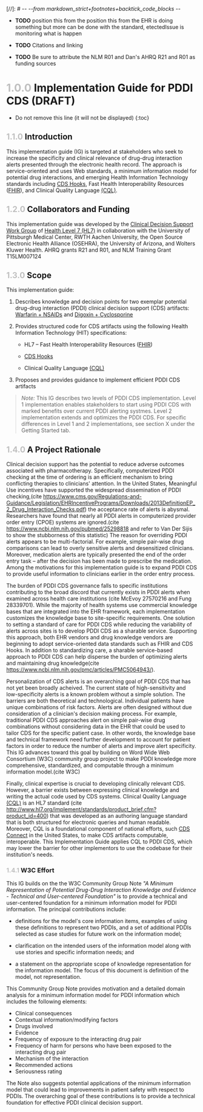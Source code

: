 [//]: # -*- --from markdown_strict+footnotes+backtick_code_blocks -*-

* **TODO** position this from the position this from the EHR is doing something but more can be done with the standard, etectedIssue is monitoring what is happen 

* **TODO** Citations and linking 

* **TODO** Be sure to attribute the NLM R01 and Dan's AHRQ R21 and R01 as funding sources


# <span style="color:silver"> 1.0.0 </span> Implementation Guide for PDDI CDS (DRAFT)

<!-- TOC  the css styling for this is \pages\assets\css\project.css under 'markdown-toc'-->

* Do not remove this line (it will not be displayed)
{:toc}

## <span style="color:silver"> 1.1.0 </span> Introduction

This implementation guide (IG) is targeted at stakeholders who seek to increase the specificity and clinical relevance of drug-drug interaction alerts presented through the electronic health record. The approach is service-oriented and uses Web standards, a minimum information model for potential drug interactions, and emerging Health Information Technology standards including [CDS Hooks](http://cds-hooks.org/), Fast Health Interoperability Resources ([FHIR](http://www.fhir.org/)), and Clinical Quality Language [(CQL)](https://ecqi.healthit.gov/cql-clinical-quality-language).

## <span style="color:silver"> 1.2.0 </span> Collaborators and Funding

This implementation guide was developed by the [Clinical Decision Support Work Group](http://wiki.hl7.org/index.php?title=Clinical_Decision_Support_Workgroup) of [Health Level 7 (HL7)](http://wiki.hl7.org)  in collaboration with the University of Pittsburgh Medical Center, RWTH Aachen University, the Open Source Electronic Health Alliance (OSEHRA), the University of Arizona, and Wolters Kluwer Health. AHRQ grants R21 and R01, and NLM Training Grant T15LM007124


## <span style="color:silver"> 1.3.0 </span> Scope

This implementation guide:

1. Describes knowledge and decision points for two exemplar potential drug-drug interaction (PDDI) clinical decision support (CDS) artifacts: [Warfarin + NSAIDs](documentation.html) and [Digoxin + Cyclosporine](documentation.html)

2. Provides structured code for CDS artifacts using the following Health Information Technology (HIT) specifications:

	* HL7 – Fast Health Interoperability Resources ([FHIR](http://www.fhir.org/))

	* [CDS Hooks](http://cds-hooks.org/)

	* Clinical Quality Language [(CQL)](https://ecqi.healthit.gov/cql-clinical-quality-language)

3. Proposes and provides guidance to implement efficient PDDI CDS artifacts

> *Note:* This IG describes two levels of PDDI CDS implementation. Level 1 implementation enables stakeholders to start using PDDI CDS with marked benefits over current PDDI alerting systmes. Level 2 implementation extends and optimizes the PDDI CDS. For specific differences in Level 1 and 2 implementations, see section X under the Getting Started tab.

## <span style="color:silver"> 1.4.0 </span> A Project Rationale

Clinical decision support has the potential to reduce adverse outcomes associated with pharmacotherapy. Specifically, computerized PDDI checking at the time of ordering is an efficient mechanism to bring conflicting therapies to clinicians' attention. In the United States, Meaningful Use incentives have supported the widespread dissemination of PDDI checking,(cite https://www.cms.gov/Regulations-and-Guidance/Legislation/EHRIncentivePrograms/Downloads/2013DefinitionEP_2_Drug_Interaction_Checks.pdf) the acceptance rate of alerts is abysmal. Researchers have found that nearly all PDDI alerts in computerized provider order entry (CPOE) systems are ignored.(cite https://www.ncbi.nlm.nih.gov/pubmed/25298818 and refer to Van Der Sijis to show the stubborness of this statistic) The reason for overriding PDDI alerts appears to be multi-factorial. For example, simple pair-wise drug comparisons can lead to overly sensitive alerts and desensitized clinicians. Moreover, medication alerts are typically presented the end of the order entry task – after the decision has been made to prescribe the medication. Among the motivations for this implementation guide is to expand PDDI CDS to provide useful information to clinicians earlier in the order entry process.

The burden of PDDI CDS governance falls to specific institutions contributing to the broad discord that currently exists in PDDI alerts when examined across health care institutions (cite McEvoy 27570216 and Fung  28339701). While the majority of health systems use commercial knowledge bases that are integrated into the EHR framework, each implementation customizes the knowledge base to site-specific requirements. One solution to setting a standard of care for PDDI CDS while reducing the variability of alerts across sites is to develop PDDI CDS as a sharable service. Supporting this approach, both EHR vendors and drug knowledge vendors are beginning to adopt service-oriented data standards such as FHIR and CDS Hooks. In addition to standardizing care, a sharable service-based approach to PDDI CDS can help disperse the burden of optimizing alerts and maintaining drug knowledge(cite https://www.ncbi.nlm.nih.gov/pmc/articles/PMC5064943/).      

Personalization of CDS alerts is an overarching goal of PDDI CDS that has not yet been broadly acheived. The current state of high-sensitivity and low-specificity alerts is a known problem without a simple solution. The barriers are both theoretical and technological. Individual patients have unique combinations of risk factors. Alerts are often designed without due consideration of a clinician's decision making process. For example, traditional PDDI CDS approaches alert on simple pair-wise drug combinations without considering data in the EHR that could be used to tailor CDS for the specific patient case. In other words, the knowledge base and technical framework need further development to account for patient factors in order to reduce the number of alerts and improve alert specificity. This IG  advances toward this goal by building on Word Wide Web Consortium (W3C) community group project to make PDDI knowledge more comprehensive, standardized, and computable through a minimum information model.(cite W3C) 

Finally, clinical expertise is crucial to developing clinically relevant CDS. However, a barrier exists between expressing clinical knowledge and writing the actual code used by CDS systems. Clinical Quality Language [(CQL)](https://ecqi.healthit.gov/cql-clinical-quality-language) is an HL7 standard (cite http://www.hl7.org/implement/standards/product_brief.cfm?product_id=400) that was developed as an authoring language standard that is both structured for electronic queries and human readable. Moreover, CQL is a foundational component of national efforts, such [CDS Connect](https://cds.ahrq.gov/cdsconnect) in the United States, to make CDS artifacts computable, interoperable. This Implementation Guide applies CQL to PDDI CDS, which may lower the barrier for other implementors to use the codebase for their institution's needs.

### <span style="color:silver"> 1.4.1 </span> W3C Effort

This IG builds on the the W3C Community Group Note *"A Minimum Representation of Potential Drug-Drug Interaction Knowledge and Evidence - Technical and User-centered Foundation"* is to provide a technical and user-centered foundation for a minimum information model for PDDI information. The principal contributions include:

* definitions for the model's core information items, examples of using these definitions to represent two PDDIs, and a set of additional PDDIs selected as case studies for future work on the information model;

* clarification on the intended users of the information model along with use stories and specific information needs; and

* a statement on the appropriate scope of knowledge representation for the information model.
The focus of this document is definition of the model, not representation.

This Community Group Note provides motivation and a detailed domain analysis for a minimum information model for PDDI information which includes the following elements: 

   * Clinical consequences
   * Contextual information/modifying factors
   * Drugs involved 
   * Evidence
   * Frequency of exposure to the interacting drug pair
   * Frequency of harm for persons who have been exposed to the interacting drug pair
   * Mechanism of the interaction
   * Recommended actions
   * Seriousness rating

The Note also suggests potential applications of the minimum information model that could lead to improvements in patient safety with respect to PDDIs. The overarching goal of these contributions is to provide a technical foundation for effective PDDI clinical decision support. 

   
    
